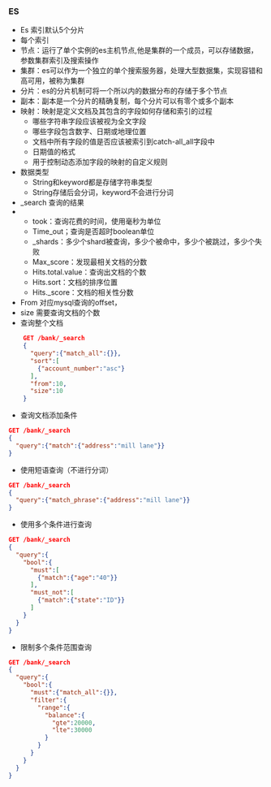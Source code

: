 ### ES

- Es 索引默认5个分片
- 每个索引
- 节点：运行了单个实例的es主机节点,他是集群的一个成员，可以存储数据，参数集群索引及搜索操作
- 集群：es可以作为一个独立的单个搜索服务器，处理大型数据集，实现容错和高可用，被称为集群
- 分片：es的分片机制可将一个所以内的数据分布的存储于多个节点
- 副本：副本是一个分片的精确复制，每个分片可以有零个或多个副本
- 映射：映射是定义文档及其包含的字段如何存储和索引的过程
  - 哪些字符串字段应该被视为全文字段
  - 哪些字段包含数字、日期或地理位置
  - 文档中所有字段的值是否应该被索引到catch-all_all字段中
  - 日期值的格式
  - 用于控制动态添加字段的映射的自定义规则
- 数据类型
  - String和keyword都是存储字符串类型
  - String存储后会分词，keyword不会进行分词
- _search 查询的结果
- - took：查询花费的时间，使用毫秒为单位
  - Time_out；查询是否超时boolean单位
  - _shards：多少个shard被查询，多少个被命中，多少个被跳过，多少个失败
  - Max_score：发现最相关文档的分数
  - Hits.total.value：查询出文档的个数
  - Hits.sort：文档的排序位置
  - Hits._score：文档的相关性分数
- From 对应mysql查询的offset，
- size 需要查询文档的个数
- 查询整个文档

~~~json
    GET /bank/_search
    {
      "query":{"match_all":{}},
      "sort":[
        {"account_number":"asc"}
      ],
      "from":10,
      "size":10
    }
~~~

- 查询文档添加条件

~~~json
GET /bank/_search
{
  "query":{"match":{"address":"mill lane"}}
}
~~~

- 使用短语查询（不进行分词）

~~~json
GET /bank/_search
{
  "query":{"match_phrase":{"address":"mill lane"}}
}
~~~

- 使用多个条件进行查询

~~~json
GET /bank/_search
{
  "query":{
    "bool":{
      "must":[
        {"match":{"age":"40"}}
      ],
      "must_not":[
        {"match":{"state":"ID"}}
      ]
    }
  }
}
~~~

- 限制多个条件范围查询

~~~json
GET /bank/_search
{
  "query":{
    "bool":{
      "must":{"match_all":{}},
      "filter":{
        "range":{
          "balance":{
            "gte":20000,
            "lte":30000
          }
        }
      }
    }
  }
}
~~~





